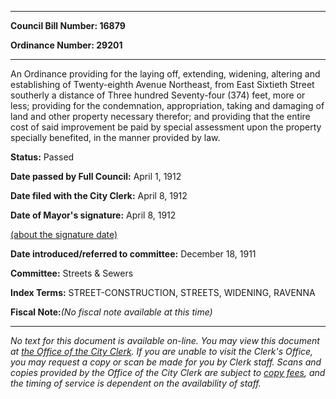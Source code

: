 

********

**Council Bill Number: 16879**
   
**Ordinance Number: 29201**
********

 An Ordinance providing for the laying off, extending, widening, altering and establishing of Twenty-eighth Avenue Northeast, from East Sixtieth Street southerly a distance of Three hundred Seventy-four (374) feet, more or less; providing for the condemnation, appropriation, taking and damaging of land and other property necessary therefor; and providing that the entire cost of said improvement be paid by special assessment upon the property specially benefited, in the manner provided by law.

**Status:** Passed
   
**Date passed by Full Council:** April 1, 1912
   
**Date filed with the City Clerk:** April 8, 1912
   
**Date of Mayor's signature:** April 8, 1912
   
[(about the signature date)](/~public/approvaldate.htm)
   
   
   
**Date introduced/referred to committee:** December 18, 1911
   
**Committee:** Streets & Sewers
   
   
**Index Terms:** STREET-CONSTRUCTION, STREETS, WIDENING, RAVENNA

**Fiscal Note:**_(No fiscal note available at this time)_
********

_No text for this document is available on-line. You may view this document at [the Office of the City Clerk](http://www.seattle.gov/leg/clerk/contactUs.htm). If you are unable to visit the Clerk's Office, you may request a copy or scan be made for you by Clerk staff. Scans and copies provided by the Office of the City Clerk are subject to [copy fees](http://clerk.seattle.gov/~public/clerkfees.htm), and the timing of service is dependent on the availability of staff._

